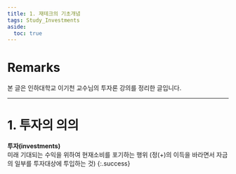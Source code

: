 ```yaml
---
title: 1. 재테크의 기초개념
tags: Study_Investments
aside:
  toc: true
---
```


# Remarks
본 글은 인하대학교 이기천 교수님의 투자론 강의를 정리한 글입니다.

<!--more-->

---

# 1. 투자의 의의

**투자(investments)**  
미래 기대되는 수익을 위하여 현재소비를 포기하는 행위 (정(+)의 이득을 바라면서 자금의 일부를 투자대상에 투입하는 것)
{:.success}

